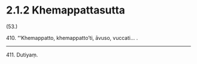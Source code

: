 # 2.1.2 Khemappattasutta

(53.)

410\. “‘Khemappatto, khemappatto’ti, āvuso, vuccati… .

---

411\. Dutiyaṃ.
